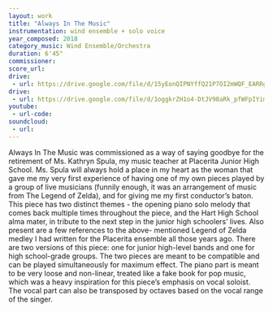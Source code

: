 ```yaml
---
layout: work
title: "Always In The Music"
instrumentation: wind ensemble + solo voice
year_composed: 2018
category_music: Wind Ensemble/Orchestra
duration: 6'45"
commissioner:
score_url:
drive:
 - url: https://drive.google.com/file/d/15yEonQIPNYffQ21P7OI2mWQF_EARRgpw/preview
drive:
 - url: https://drive.google.com/file/d/1oggkrZH1o4-DtJV98aRk_pfWFpIYims-/preview
youtube:
 - url-code:
soundcloud: 
 - url: 
---
```


Always In The Music was commissioned as a way of saying goodbye for the retirement of Ms. Kathryn Spula, my music teacher at Placerita Junior High School. Ms. Spula will always hold a place in my heart as the woman that gave me my very first experience of having one of my own pieces played by a group of live musicians (funnily enough, it was an arrangement of music from The Legend of Zelda), and for giving me my first conductor’s baton. This piece has two distinct themes - the opening piano solo melody that comes back multiple times throughout the piece, and the Hart High School alma mater, in tribute to the next step in the junior high schoolers’ lives. Also present are a few references to the above- mentioned Legend of Zelda medley I had written for the Placerita ensemble all those years ago. There are two versions of this piece: one for junior high-level bands and one for high school-grade groups. The two pieces are meant to be compatible and can be played simultaneously for maximum effect. The piano part is meant to be very loose and non-linear, treated like a fake book for pop music, which was a heavy inspiration for this piece’s emphasis on vocal soloist. The vocal part can also be transposed by octaves based on the vocal range of the singer.